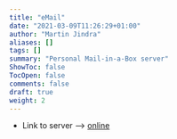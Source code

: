 ```yaml
---
title: "eMail"
date: "2021-03-09T11:26:29+01:00"
author: "Martin Jindra"
aliases: []
tags: []
summary: "Personal Mail-in-a-Box server"
ShowToc: false
TocOpen: false
comments: false
draft: true
weight: 2
---
```


+ Link to server --> [online](https://box.derchef.email/mail)

